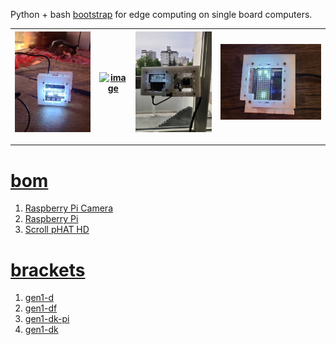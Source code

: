 Python + bash <a href="https://github.com/kamangir/blue-sbc">bootstrap</a> for edge computing on single board computers.

| [![image](../images/candle-1.jpg)](https://raw.githubusercontent.com/kamangir/blue-bracket/main/images/candle-1.jpg) | [![image](../images/candle-2.jpg)](https://raw.githubusercontent.com/kamangir/blue-bracket/main/images/candle-2.jpg) | [![image](../images/candle-3.jpg)](https://raw.githubusercontent.com/kamangir/blue-bracket/main/images/candle-3.jpg) | [![image](../images/candle-4.jpg)](https://raw.githubusercontent.com/kamangir/blue-bracket/main/images/candle-4.jpg) |
| --- | --- | --- | --- |

---

# [bom](../parts.md)

1. [Raspberry Pi Camera](../parts.md#raspberry-pi-camera)
1. [Raspberry Pi](../parts.md#raspberry-pi)
1. [Scroll pHAT HD](../parts.md#scroll-phat-hd)

# [brackets](../brackets)

1. [gen1-d](../brackets/gen1-d/gen1-d.stl)
1. [gen1-df](../brackets/gen1-df/gen1-df.stl)
1. [gen1-dk-pi](../brackets/gen1-dk-pi/gen1-dk-pi.stl)
1. [gen1-dk](../brackets/gen1-dk/gen1-dk.stl)

